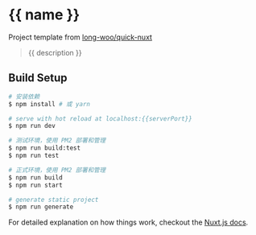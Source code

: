 # {{ name }}

Project template from [long-woo/quick-nuxt](https://github.com/long-woo/quick-nuxt)

> {{ description }}

## Build Setup

```bash
# 安装依赖
$ npm install # 或 yarn

# serve with hot reload at localhost:{{serverPort}}
$ npm run dev

# 测试环境，使用 PM2 部署和管理
$ npm run build:test
$ npm run test

# 正式环境，使用 PM2 部署和管理
$ npm run build
$ npm run start

# generate static project
$ npm run generate
```

For detailed explanation on how things work, checkout the [Nuxt.js docs](https://github.com/nuxt/nuxt.js).
